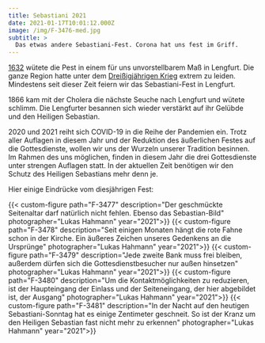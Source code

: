 ```yaml
---
title: Sebastiani 2021
date: 2021-01-17T10:01:12.000Z
image: /img/F-3476-med.jpg
subtitle: >
  Das etwas andere Sebastiani-Fest. Corona hat uns fest im Griff.
---
```


[1632](/geschichte) wütete die Pest in einem für uns unvorstellbarem Maß in Lengfurt. Die ganze Region hatte unter dem [Dreißigjährigen Krieg](https://de.wikipedia.org/wiki/Drei%C3%9Figj%C3%A4hriger_Krieg) extrem zu leiden. Mindestens seit dieser Zeit feiern wir das Sebastiani-Fest in Lengfurt.

1866 kam mit der Cholera die nächste Seuche nach Lengfurt und wütete schlimm. Die Lengfurter besannen sich wieder verstärkt auf ihr Gelübde und den Heiligen Sebastian.

2020 und 2021 reiht sich COVID-19 in die Reihe der Pandemien ein. Trotz aller Auflagen in diesem Jahr und der Reduktion des äußerlichen Festes auf die Gottesdienste, wollen wir uns der Wurzeln unserer Tradition besinnen. Im Rahmen des uns möglichen, finden in diesem Jahr die drei Gottesdienste unter strengen Auflagen statt. In der aktuellen Zeit benötigen wir den Schutz des Heiligen Sebastians mehr denn je.

Hier einige Eindrücke vom diesjährigen Fest:

{{< custom-figure path="F-3477" description="Der geschmückte Seitenaltar darf natürlich nicht fehlen. Ebenso das Sebastian-Bild" photographer="Lukas Hahmann" year="2021">}}
{{< custom-figure path="F-3478" description="Seit einigen Monaten hängt die rote Fahne schon in der Kirche. Ein äußeres Zeichen unseres Gedenkens an die Ursprünge" photographer="Lukas Hahmann" year="2021">}}
{{< custom-figure path="F-3479" description="Jede zweite Bank muss frei bleiben, außerdem dürfen sich die Gottesdienstbesucher nur außen hinsetzen" photographer="Lukas Hahmann" year="2021">}}
{{< custom-figure path="F-3480" description="Um die Kontaktmöglichkeiten zu reduzieren, ist der Haupteingang der Einlass und der Seiteneingang, der hier abgebildet ist, der Ausgang" photographer="Lukas Hahmann" year="2021">}}
{{< custom-figure path="F-3481" description="In der Nacht auf den heutigen Sebastiani-Sonntag hat es einige Zentimeter geschneit. So ist der Kranz um den Heiligen Sebastian fast nicht mehr zu erkennen" photographer="Lukas Hahmann" year="2021">}}
